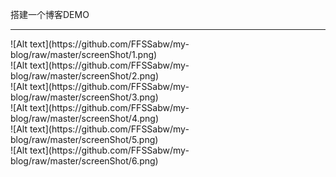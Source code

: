 搭建一个博客DEMO
<hr>
![Alt text](https://github.com/FFSSabw/my-blog/raw/master/screenShot/1.png)
<br>
![Alt text](https://github.com/FFSSabw/my-blog/raw/master/screenShot/2.png)
<br>
![Alt text](https://github.com/FFSSabw/my-blog/raw/master/screenShot/3.png)
<br>
![Alt text](https://github.com/FFSSabw/my-blog/raw/master/screenShot/4.png)
<br>
![Alt text](https://github.com/FFSSabw/my-blog/raw/master/screenShot/5.png)
<br>
![Alt text](https://github.com/FFSSabw/my-blog/raw/master/screenShot/6.png)
